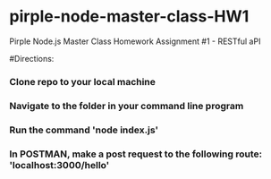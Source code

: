 # pirple-node-master-class-HW1
Pirple Node.js Master Class Homework Assignment #1 - RESTful aPI

#Directions: 
### Clone repo to your local machine
### Navigate to the folder in your command line program
### Run the command 'node index.js'
### In POSTMAN, make a post request to the following route: 'localhost:3000/hello'
